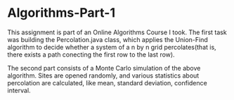 # Algorithms-Part-1

This assignment is part of an Online Algorithms Course I took. The first
task was building the Percolation.java class, which applies the Union-Find
algorithm to decide whether a system of a n by n grid percolates(that is, there
exists a path conecting the first row to the last row).

The second part consists of a Monte Carlo simulation of the above algorithm.
Sites are opened randomly, and various statistics about percolation are
calculated, like mean, standard deviation, confidence interval.
